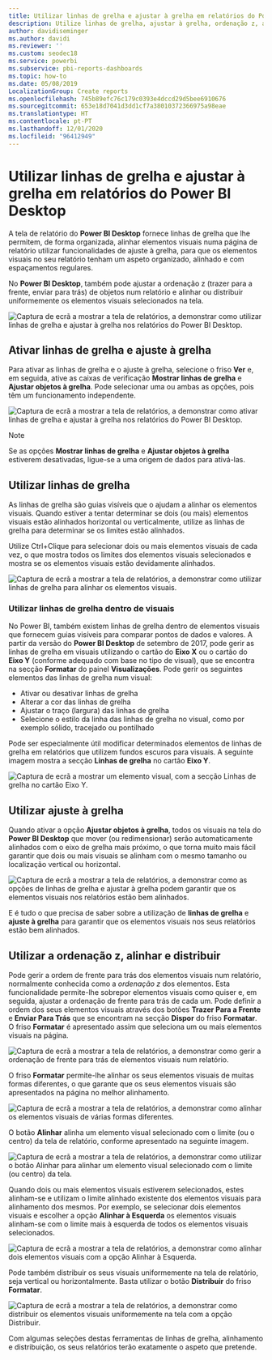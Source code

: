```yaml
---
title: Utilizar linhas de grelha e ajustar à grelha em relatórios do Power BI Desktop
description: Utilize linhas de grelha, ajustar à grelha, ordenação z, alinhamento e distribuição em relatórios do Power BI Desktop
author: davidiseminger
ms.author: davidi
ms.reviewer: ''
ms.custom: seodec18
ms.service: powerbi
ms.subservice: pbi-reports-dashboards
ms.topic: how-to
ms.date: 05/08/2019
LocalizationGroup: Create reports
ms.openlocfilehash: 745b89efc76c179c0393e4dccd29d5bee6910676
ms.sourcegitcommit: 653e18d7041d3dd1cf7a38010372366975a98eae
ms.translationtype: HT
ms.contentlocale: pt-PT
ms.lasthandoff: 12/01/2020
ms.locfileid: "96412949"
---
```

# <a name="use-gridlines-and-snap-to-grid-in-power-bi-desktop-reports"></a>Utilizar linhas de grelha e ajustar à grelha em relatórios do Power BI Desktop
A tela de relatório do **Power BI Desktop** fornece linhas de grelha que lhe permitem, de forma organizada, alinhar elementos visuais numa página de relatório utilizar funcionalidades de ajuste à grelha, para que os elementos visuais no seu relatório tenham um aspeto organizado, alinhado e com espaçamentos regulares.

No **Power BI Desktop**, também pode ajustar a ordenação z (trazer para a frente, enviar para trás) de objetos num relatório e alinhar ou distribuir uniformemente os elementos visuais selecionados na tela.

![Captura de ecrã a mostrar a tela de relatórios, a demonstrar como utilizar linhas de grelha e ajustar à grelha nos relatórios do Power BI Desktop.](media/desktop-gridlines-snap-to-grid/snap-to-grid_0.png)

## <a name="enabling-gridlines-and-snap-to-grid"></a>Ativar linhas de grelha e ajuste à grelha
Para ativar as linhas de grelha e o ajuste à grelha, selecione o friso **Ver** e, em seguida, ative as caixas de verificação **Mostrar linhas de grelha** e **Ajustar objetos à grelha**. Pode selecionar uma ou ambas as opções, pois têm um funcionamento independente.

![Captura de ecrã a mostrar a tela de relatórios, a demonstrar como ativar linhas de grelha e ajustar à grelha nos relatórios do Power BI Desktop.](media/desktop-gridlines-snap-to-grid/snap-to-grid_1.png)

> [!NOTE]
> Se as opções **Mostrar linhas de grelha** e **Ajustar objetos à grelha** estiverem desativadas, ligue-se a uma origem de dados para ativá-las.

## <a name="using-gridlines"></a>Utilizar linhas de grelha
As linhas de grelha são guias visíveis que o ajudam a alinhar os elementos visuais. Quando estiver a tentar determinar se dois (ou mais) elementos visuais estão alinhados horizontal ou verticalmente, utilize as linhas de grelha para determinar se os limites estão alinhados.

Utilize Ctrl+Clique para selecionar dois ou mais elementos visuais de cada vez, o que mostra todos os limites dos elementos visuais selecionados e mostra se os elementos visuais estão devidamente alinhados.

![Captura de ecrã a mostrar a tela de relatórios, a demonstrar como utilizar linhas de grelha para alinhar os elementos visuais.](media/desktop-gridlines-snap-to-grid/snap-to-grid_2.png)

### <a name="using-gridlines-inside-visuals"></a>Utilizar linhas de grelha dentro de visuais
No Power BI, também existem linhas de grelha dentro de elementos visuais que fornecem guias visíveis para comparar pontos de dados e valores. A partir da versão do **Power BI Desktop** de setembro de 2017, pode gerir as linhas de grelha em visuais utilizando o cartão do **Eixo X** ou o cartão do **Eixo Y** (conforme adequado com base no tipo de visual), que se encontra na secção **Formatar** do painel **Visualizações**. Pode gerir os seguintes elementos das linhas de grelha num visual:

* Ativar ou desativar linhas de grelha
* Alterar a cor das linhas de grelha
* Ajustar o traço (largura) das linhas de grelha
* Selecione o estilo da linha das linhas de grelha no visual, como por exemplo sólido, tracejado ou pontilhado

Pode ser especialmente útil modificar determinados elementos de linhas de grelha em relatórios que utilizem fundos escuros para visuais. A seguinte imagem mostra a secção **Linhas de grelha** no cartão **Eixo Y**.

![Captura de ecrã a mostrar um elemento visual, com a secção Linhas de grelha no cartão Eixo Y.](media/desktop-gridlines-snap-to-grid/snap-to-grid_9.png)

## <a name="using-snap-to-grid"></a>Utilizar ajuste à grelha
Quando ativar a opção **Ajustar objetos à grelha**, todos os visuais na tela do **Power BI Desktop** que mover (ou redimensionar) serão automaticamente alinhados com o eixo de grelha mais próximo, o que torna muito mais fácil garantir que dois ou mais visuais se alinham com o mesmo tamanho ou localização vertical ou horizontal.

![Captura de ecrã a mostrar a tela de relatórios, a demonstrar como as opções de linhas de grelha e ajustar à grelha podem garantir que os elementos visuais nos relatórios estão bem alinhados.](media/desktop-gridlines-snap-to-grid/snap-to-grid_3.png)

E é tudo o que precisa de saber sobre a utilização de **linhas de grelha** e **ajuste à grelha** para garantir que os elementos visuais nos seus relatórios estão bem alinhados.

## <a name="using-z-order-align-and-distribute"></a>Utilizar a ordenação z, alinhar e distribuir
Pode gerir a ordem de frente para trás dos elementos visuais num relatório, normalmente conhecida como a *ordenação z* dos elementos. Esta funcionalidade permite-lhe sobrepor elementos visuais como quiser e, em seguida, ajustar a ordenação de frente para trás de cada um. Pode definir a ordem dos seus elementos visuais através dos botões **Trazer Para a Frente** e **Enviar Para Trás** que se encontram na secção **Dispor** do friso **Formatar**. O friso **Formatar** é apresentado assim que seleciona um ou mais elementos visuais na página.

![Captura de ecrã a mostrar a tela de relatórios, a demonstrar como gerir a ordenação de frente para trás de elementos visuais num relatório.](media/desktop-gridlines-snap-to-grid/snap-to-grid_4.png)

O friso **Formatar** permite-lhe alinhar os seus elementos visuais de muitas formas diferentes, o que garante que os seus elementos visuais são apresentados na página no melhor alinhamento.

![Captura de ecrã a mostrar a tela de relatórios, a demonstrar como alinhar os elementos visuais de várias formas diferentes.](media/desktop-gridlines-snap-to-grid/snap-to-grid_5.png)

O botão **Alinhar** alinha um elemento visual selecionado com o limite (ou o centro) da tela de relatório, conforme apresentado na seguinte imagem.

![Captura de ecrã a mostrar a tela de relatórios, a demonstrar como utilizar o botão Alinhar para alinhar um elemento visual selecionado com o limite (ou centro) da tela.](media/desktop-gridlines-snap-to-grid/snap-to-grid_6.png)

Quando dois ou mais elementos visuais estiverem selecionados, estes alinham-se e utilizam o limite alinhado existente dos elementos visuais para alinhamento dos mesmos. Por exemplo, se selecionar dois elementos visuais e escolher a opção **Alinhar à Esquerda** os elementos visuais alinham-se com o limite mais à esquerda de todos os elementos visuais selecionados.

![Captura de ecrã a mostrar a tela de relatórios, a demonstrar como alinhar dois elementos visuais com a opção Alinhar à Esquerda.](media/desktop-gridlines-snap-to-grid/snap-to-grid_7.png)

Pode também distribuir os seus visuais uniformemente na tela de relatório, seja vertical ou horizontalmente. Basta utilizar o botão **Distribuir** do friso **Formatar**.

![Captura de ecrã a mostrar a tela de relatórios, a demonstrar como distribuir os elementos visuais uniformemente na tela com a opção Distribuir.](media/desktop-gridlines-snap-to-grid/snap-to-grid_8.png)

Com algumas seleções destas ferramentas de linhas de grelha, alinhamento e distribuição, os seus relatórios terão exatamente o aspeto que pretende.

